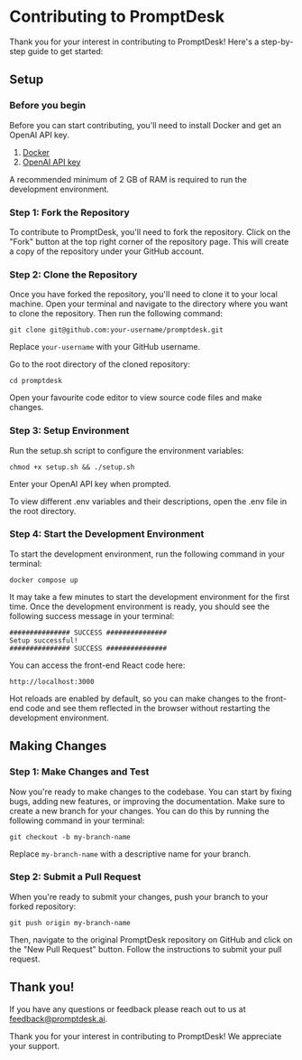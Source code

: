 # Contributing to PromptDesk

Thank you for your interest in contributing to PromptDesk! Here's a step-by-step guide to get started:

## Setup

### Before you begin

Before you can start contributing, you'll need to install Docker and get an OpenAI API key.

1. [Docker](https://www.docker.com/get-started/)
2. [OpenAI API key](https://platform.openai.com/api-keys)

A recommended minimum of 2 GB of RAM is required to run the development environment.

### Step 1: Fork the Repository

To contribute to PromptDesk, you'll need to fork the repository. Click on the "Fork" button at the top right corner of the repository page. This will create a copy of the repository under your GitHub account.

### Step 2: Clone the Repository

Once you have forked the repository, you'll need to clone it to your local machine. Open your terminal and navigate to the directory where you want to clone the repository. Then run the following command:

```
git clone git@github.com:your-username/promptdesk.git
```

Replace `your-username` with your GitHub username.

Go to the root directory of the cloned repository:

```
cd promptdesk
```

Open your favourite code editor to view source code files and make changes.

### Step 3: Setup Environment

Run the setup.sh script to configure the environment variables:

```
chmod +x setup.sh && ./setup.sh
```

Enter your OpenAI API key when prompted.

To view different .env variables and their descriptions, open the .env file in the root directory.

### Step 4: Start the Development Environment

To start the development environment, run the following command in your terminal:

```
docker compose up
```

It may take a few minutes to start the development environment for the first time. Once the development environment is ready, you should see the following success message in your terminal:

```
############### SUCCESS ###############
Setup successful!
############### SUCCESS ###############
```

You can access the front-end React code here:

```
http://localhost:3000
```

Hot reloads are enabled by default, so you can make changes to the front-end code and see them reflected in the browser without restarting the development environment.

## Making Changes

### Step 1: Make Changes and Test

Now you're ready to make changes to the codebase. You can start by fixing bugs, adding new features, or improving the documentation. Make sure to create a new branch for your changes. You can do this by running the following command in your terminal:

```
git checkout -b my-branch-name
```

Replace `my-branch-name` with a descriptive name for your branch.

### Step 2: Submit a Pull Request

When you're ready to submit your changes, push your branch to your forked repository:

```
git push origin my-branch-name
```

Then, navigate to the original PromptDesk repository on GitHub and click on the "New Pull Request" button. Follow the instructions to submit your pull request.

## Thank you!

If you have any questions or feedback please reach out to us at feedback@promptdesk.ai.

Thank you for your interest in contributing to PromptDesk! We appreciate your support.